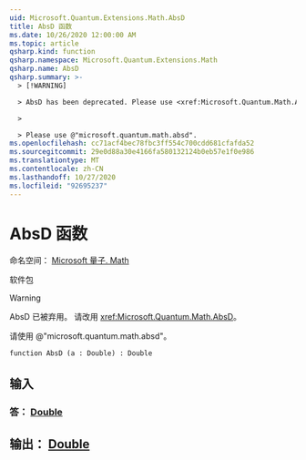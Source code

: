 ```yaml
---
uid: Microsoft.Quantum.Extensions.Math.AbsD
title: AbsD 函数
ms.date: 10/26/2020 12:00:00 AM
ms.topic: article
qsharp.kind: function
qsharp.namespace: Microsoft.Quantum.Extensions.Math
qsharp.name: AbsD
qsharp.summary: >-
  > [!WARNING]

  > AbsD has been deprecated. Please use <xref:Microsoft.Quantum.Math.AbsD> instead.

  >

  > Please use @"microsoft.quantum.math.absd".
ms.openlocfilehash: cc71acf4bec78fbc3ff554c700cdd681cfafda52
ms.sourcegitcommit: 29e0d88a30e4166fa580132124b0eb57e1f0e986
ms.translationtype: MT
ms.contentlocale: zh-CN
ms.lasthandoff: 10/27/2020
ms.locfileid: "92695237"
---
```

# <a name="absd-function"></a>AbsD 函数

命名空间： [Microsoft 量子. Math](xref:Microsoft.Quantum.Extensions.Math)

软件包 [](https://nuget.org/packages/)


> [!WARNING]
> AbsD 已被弃用。 请改用 <xref:Microsoft.Quantum.Math.AbsD>。
>
> 请使用 @"microsoft.quantum.math.absd"。



```qsharp
function AbsD (a : Double) : Double
```


## <a name="input"></a>输入

### <a name="a--double"></a>答： [Double](xref:microsoft.quantum.lang-ref.double)





## <a name="output--double"></a>输出： [Double](xref:microsoft.quantum.lang-ref.double)

